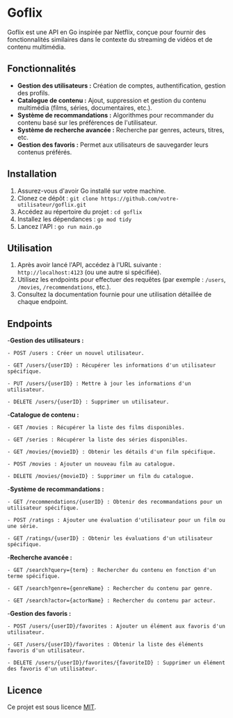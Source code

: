 # Goflix

Goflix est une API en Go inspirée par Netflix, conçue pour fournir des fonctionnalités similaires dans le contexte du streaming de vidéos et de contenu multimédia.

## Fonctionnalités

- **Gestion des utilisateurs :** Création de comptes, authentification, gestion des profils.
- **Catalogue de contenu :** Ajout, suppression et gestion du contenu multimédia (films, séries, documentaires, etc.).
- **Système de recommandations :** Algorithmes pour recommander du contenu basé sur les préférences de l'utilisateur.
- **Système de recherche avancée :** Recherche par genres, acteurs, titres, etc.
- **Gestion des favoris :** Permet aux utilisateurs de sauvegarder leurs contenus préférés.

## Installation

1. Assurez-vous d'avoir Go installé sur votre machine.
2. Clonez ce dépôt : `git clone https://github.com/votre-utilisateur/goflix.git`
3. Accédez au répertoire du projet : `cd goflix`
4. Installez les dépendances : `go mod tidy`
5. Lancez l'API : `go run main.go`

## Utilisation

1. Après avoir lancé l'API, accédez à l'URL suivante : `http://localhost:4123` (ou une autre si spécifiée).
2. Utilisez les endpoints pour effectuer des requêtes (par exemple : `/users`, `/movies`, `/recommendations`, etc.).
3. Consultez la documentation fournie pour une utilisation détaillée de chaque endpoint.

## Endpoints

-**Gestion des utilisateurs :**
   
    - POST /users : Créer un nouvel utilisateur.
   
    - GET /users/{userID} : Récupérer les informations d'un utilisateur spécifique.
  
    - PUT /users/{userID} : Mettre à jour les informations d'un utilisateur.
   
    - DELETE /users/{userID} : Supprimer un utilisateur.

-**Catalogue de contenu :**
    
    - GET /movies : Récupérer la liste des films disponibles.
    
    - GET /series : Récupérer la liste des séries disponibles.
    
    - GET /movies/{movieID} : Obtenir les détails d'un film spécifique.
    
    - POST /movies : Ajouter un nouveau film au catalogue.
    
    - DELETE /movies/{movieID} : Supprimer un film du catalogue.

-**Système de recommandations :**
    
    - GET /recommendations/{userID} : Obtenir des recommandations pour un utilisateur spécifique.
    
    - POST /ratings : Ajouter une évaluation d'utilisateur pour un film ou une série.
    
    - GET /ratings/{userID} : Obtenir les évaluations d'un utilisateur spécifique.

-**Recherche avancée :**
    
    - GET /search?query={term} : Rechercher du contenu en fonction d'un terme spécifique.
    
    - GET /search?genre={genreName} : Rechercher du contenu par genre.
    
    - GET /search?actor={actorName} : Rechercher du contenu par acteur.

-**Gestion des favoris :**
    
    - POST /users/{userID}/favorites : Ajouter un élément aux favoris d'un utilisateur.
    
    - GET /users/{userID}/favorites : Obtenir la liste des éléments favoris d'un utilisateur.
    
    - DELETE /users/{userID}/favorites/{favoriteID} : Supprimer un élément des favoris d'un utilisateur.


## Licence

Ce projet est sous licence [MIT](https://choosealicense.com/licenses/mit/).
